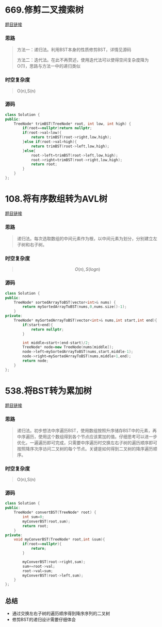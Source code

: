 # 669.修剪二叉搜索树

[题目链接](https://leetcode.cn/problems/trim-a-binary-search-tree/)

### 思路

> 方法一：递归法。利用BST本身的性质修剪BST，详情见源码
>
> 方法二：迭代法。在此不再赘述，使用迭代法可以使得空间复杂度降为O(1)，思路与方法一中的递归类似
>

### 时空复杂度

> O(n),S(n)

### 源码

```C++
class Solution {
public:
    TreeNode* trimBST(TreeNode* root, int low, int high) {
        if(root==nullptr)return nullptr;
        if(root->val<low){
            return trimBST(root->right,low,high);
        }else if(root->val>high){
            return trimBST(root->left,low,high);
        }else{
            root->left=trimBST(root->left,low,high);
            root->right=trimBST(root->right,low,high);
            return root;
        }
    }
};
```



# 108.将有序数组转为AVL树

[题目链接](https://leetcode.cn/problems/convert-sorted-array-to-binary-search-tree/description/)

### 思路

> 递归法。每次选取数组的中间元素作为根，以中间元素为划分，分别建立左子树和右子树。

### 时空复杂度

> $$O(n),S(logn)$$

### 源码

```C++
class Solution {
public:
    TreeNode* sortedArrayToBST(vector<int>& nums) {
        return mySortedArrayToBST(nums,0,nums.size()-1);
    }
private:
    TreeNode* mySortedArrayToBST(vector<int>& nums,int start,int end){
        if(start>end){
            return nullptr;
        }

        int middle=start+(end-start)/2;
        TreeNode* node=new TreeNode(nums[middle]);
        node->left=mySortedArrayToBST(nums,start,middle-1);
        node->right=mySortedArrayToBST(nums,middle+1,end);
        return node;
    }
};
```



# 538.将BST转为累加树

[题目链接](https://leetcode.cn/problems/convert-bst-to-greater-tree/description/)

### 思路

> 递归法。初步想法中序遍历BST，使用数组按照升序储存BST中的元素，再中序遍历，使用这个数组得到各个节点应该累加的值。仔细思考可以进一步优化，一遍遍历即可完成，只需要中序遍历时交换左右子树的遍历顺序即可按照降序次序访问二叉树的每个节点。关键是如何得到二叉树的降序遍历顺序。

### 时空复杂度

> O(n),S(n)

### 源码

```C++
class Solution {
public:
    TreeNode* convertBST(TreeNode* root) {
        int sum=0;
        myConverBST(root,sum);
        return root;
    }
private:
    void myConverBST(TreeNode* root,int &sum){
        if(root==nullptr){
            return;
        }

        myConverBST(root->right,sum);
        sum+=root->val;
        root->val=sum;
        myConverBST(root->left,sum);
    }
};
```

## 总结

* 通过交换左右子树的遍历顺序得到降序序列的二叉树
* 修剪BST的递归设计需要仔细体会
